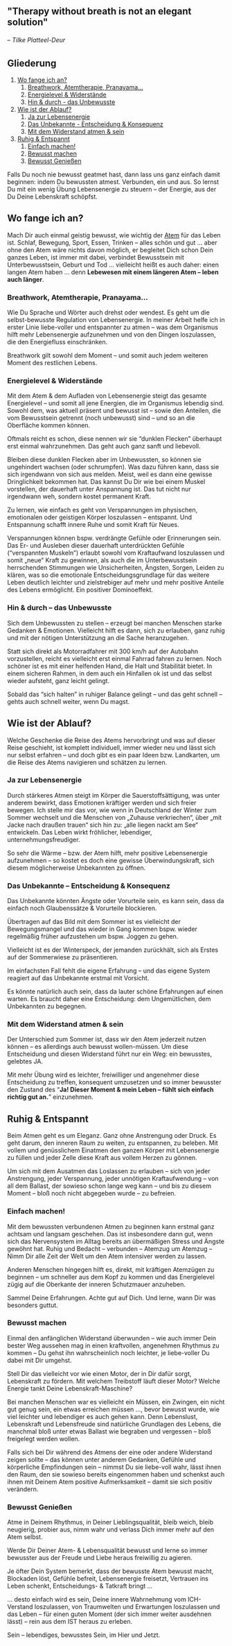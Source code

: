 ## "Therapy without breath is not an elegant solution"
###### – Tilke Platteel-Deur

## Gliederung

1. [Wo fange ich an?](https://koehler-philipp.de/breathwork-lebensenergie/#wo-fange-ich-an)
    1. [Breathwork, Atemtherapie, Pranayama...](https://koehler-philipp.de/breathwork-lebensenergie/#breathwork-atemtherapie-pranayama)
    2. [Energielevel & Widerstände](https://koehler-philipp.de/breathwork-lebensenergie/#energielevel-amp-widerstande)
    3. [Hin & durch - das Unbewusste](https://koehler-philipp.de/breathwork-lebensenergie/#hin-amp-durch-das-unbewusste)
2. [Wie ist der Ablauf?](https://koehler-philipp.de/breathwork-lebensenergie/#wie-ist-der-ablauf)
    1. [Ja zur Lebensenergie](https://koehler-philipp.de/breathwork-lebensenergie/#ja-zur-lebensenergie)
    2. [Das Unbekannte - Entscheidung & Konsequenz](https://koehler-philipp.de/breathwork-lebensenergie/#das-unbekannte-entscheidung-amp-konsequenz)
    3. [Mit dem Widerstand atmen & sein](https://koehler-philipp.de/breathwork-lebensenergie/#mit-dem-widerstand-atmen-amp-sein)
3. [Ruhig & Entspannt](https://koehler-philipp.de/breathwork-lebensenergie/#ruhig-amp-entspannt)
    1. [Einfach machen!](https://koehler-philipp.de/breathwork-lebensenergie/#einfach-machen)
    2. [Bewusst machen](https://koehler-philipp.de/breathwork-lebensenergie/#bewusst-machen)
    3. [Bewusst Genießen](https://koehler-philipp.de/breathwork-lebensenergie/#bewusst-geniesen)

Falls Du noch nie bewusst geatmet hast, dann lass uns ganz einfach damit beginnen: indem Du bewussten atmest. Verbunden, ein und aus. So lernst Du mit ein wenig Übung Lebensenergie zu steuern – der Energie, aus der Du Deine Lebenskraft schöpfst.

## Wo fange ich an?

Mach Dir auch einmal geistig bewusst, wie wichtig der [Atem](https://koehler-philipp.de/der-atem-eine-frage-der-eleganz/) für das Leben ist. Schlaf, Bewegung, Sport, Essen, Trinken – alles schön und gut … aber ohne den Atem wäre nichts davon möglich, er begleitet Dich schon Dein ganzes Leben, ist immer mit dabei, verbindet Bewusstsein mit Unterbewusstsein, Geburt und Tod … vielleicht heißt es auch daher: einen langen Atem haben … denn **Lebewesen mit einem längeren Atem – leben auch länger**.

### Breathwork, Atemtherapie, Pranayama…

Wie Du Sprache und Wörter auch drehst oder wendest. Es geht um die selbst-bewusste Regulation von Lebensenergie. In meiner Arbeit helfe ich in erster Linie liebe-voller und entspannter zu atmen – was dem Organismus hilft mehr Lebensenergie aufzunehmen und von den Dingen loszulassen, die den Energiefluss einschränken.

Breathwork gilt sowohl dem Moment – und somit auch jedem weiteren Moment des restlichen Lebens.

### Energielevel & Widerstände

Mit dem Atem & dem Aufladen von Lebensenergie steigt das gesamte Energielevel – und somit all jene Energien, die im Organismus lebendig sind. Sowohl dem, was aktuell präsent und bewusst ist – sowie den Anteilen, die vom Bewusstsein getrennt (noch unbewusst) sind – und so an die Oberfläche kommen können.

Oftmals reicht es schon, diese nennen wir sie “dunklen Flecken” überhaupt erst einmal wahrzunehmen. Das geht auch ganz sanft und liebevoll.

Bleiben diese dunklen Flecken aber im Unbewussten, so können sie ungehindert wachsen (oder schrumpfen). Was dazu führen kann, dass sie sich irgendwann von sich aus melden. Meist, weil es dann eine gewisse Dringlichkeit bekommen hat. Das kannst Du Dir wie bei einem Muskel vorstellen, der dauerhaft unter Anspannung ist. Das tut nicht nur irgendwann weh, sondern kostet permanent Kraft.

Zu lernen, wie einfach es geht von Verspannungen im physischen, emotionalen oder geistigen Körper loszulassen – entspannt. Und Entspannung schafft innere Ruhe und somit Kraft für Neues.

Verspannungen können bspw. verdrängte Gefühle oder Erinnerungen sein. Das Er- und Ausleben dieser dauerhaft unterdrückten Gefühle (“verspannten Muskeln”) erlaubt sowohl vom Kraftaufwand loszulassen und somit „neue“ Kraft zu gewinnen, als auch die im Unterbewusstsein herrschenden Stimmungen wie Unsicherheiten, Ängsten, Sorgen, Leiden zu klären, was so die emotionale Entscheidungsgrundlage für das weitere Leben deutlich leichter und zielstrebiger auf mehr und mehr positive Anteile des Lebens ermöglicht. Ein positiver Dominoeffekt.

### Hin & durch – das Unbewusste

Sich dem Unbewussten zu stellen – erzeugt bei manchen Menschen starke Gedanken & Emotionen. Vielleicht hilft es dann, sich zu erlauben, ganz ruhig und mit der nötigen Unterstützung an die Sache heranzugehen.

Statt sich direkt als Motorradfahrer mit 300 km/h auf der Autobahn vorzustellen, reicht es vielleicht erst einmal Fahrrad fahren zu lernen. Noch schöner ist es mit einer helfenden Hand, die Halt und Stabilität bietet. In einem sicheren Rahmen, in dem auch ein Hinfallen ok ist und das selbst wieder aufsteht, ganz leicht gelingt.

Sobald das “sich halten” in ruhiger Balance gelingt – und das geht schnell – gehts auch schnell weiter, wenn Du magst.

## Wie ist der Ablauf?

Welche Geschenke die Reise des Atems hervorbringt und was auf dieser Reise geschieht, ist komplett individuell, immer wieder neu und lässt sich nur selbst erfahren – und doch gibt es ein paar Ideen bzw. Landkarten, um die Reise des Atems navigieren und schätzen zu lernen.

### Ja zur Lebensenergie

Durch stärkeres Atmen steigt im Körper die Sauerstoffsättigung, was unter anderem bewirkt, dass Emotionen kräftiger werden und sich freier bewegen. Ich stelle mir das vor, wie wenn in Deutschland der Winter zum Sommer wechselt und die Menschen von „Zuhause verkriechen“, über „mit Jacke nach draußen trauen“ sich hin zu: „alle liegen nackt am See“ entwickeln. Das Leben wirkt fröhlicher, lebendiger, unternehmungsfreudiger.

So sehr die Wärme – bzw. der Atem hilft, mehr positive Lebensenergie aufzunehmen – so kostet es doch eine gewisse Überwindungskraft, sich diesem möglicherweise Unbekannten zu öffnen.

### Das Unbekannte – Entscheidung & Konsequenz

Das Unbekannte könnten Ängste oder Vorurteile sein, es kann sein, dass da einfach noch Glaubenssätze & Vorurteile blockieren.

Übertragen auf das Bild mit dem Sommer ist es vielleicht der Bewegungsmangel und das wieder in Gang kommen bspw. wieder regelmäßig früher aufzustehen um bspw. Joggen zu gehen.

Vielleicht ist es der Winterspeck, der jemanden zurückhält, sich als Erstes auf der Sommerwiese zu präsentieren.

Im einfachsten Fall fehlt die eigene Erfahrung – und das eigene System reagiert auf das Unbekannte erstmal mit Vorsicht.

Es könnte natürlich auch sein, dass da lauter schöne Erfahrungen auf einen warten. Es braucht daher eine Entscheidung: dem Ungemütlichen, dem Unbekannten zu begegnen.

### Mit dem Widerstand atmen & sein

Der Unterschied zum Sommer ist, dass wir den Atem jederzeit nutzen können – es allerdings auch bewusst wollen-müssen. Um diese Entscheidung und diesen Widerstand führt nur ein Weg: ein bewusstes, gelebtes JA.

Mit mehr Übung wird es leichter, freiwilliger und angenehmer diese Entscheidung zu treffen, konsequent umzusetzen und so immer bewusster den Zustand des “**Ja! Dieser Moment & mein Leben – fühlt sich einfach richtig gut an.**” einzunehmen.

## Ruhig & Entspannt

Beim Atmen geht es um Eleganz. Ganz ohne Anstrengung oder Druck. Es geht darum, den inneren Raum zu weiten, zu entspannen, zu beleben. Mit vollem und genüsslichem Einatmen den ganzen Körper mit Lebensenergie zu füllen und jeder Zelle diese Kraft aus vollem Herzen zu gönnen.

Um sich mit dem Ausatmen das Loslassen zu erlauben – sich von jeder Anstrengung, jeder Verspannung, jeder unnötigen Kraftaufwendung – von all dem Ballast, der sowieso schon lange weg kann – und bis zu diesem Moment – bloß noch nicht abgegeben wurde – zu befreien.

### Einfach machen!

Mit dem bewussten verbundenen Atmen zu beginnen kann erstmal ganz achtsam und langsam geschehen. Das ist insbesondere dann gut, wenn sich das Nervensystem im Alltag bereits an übermäßigen Stress und Ängste gewöhnt hat. Ruhig und Bedacht – verbunden – Atemzug um Atemzug – Nimm Dir alle Zeit der Welt um den Atem intensiver werden zu lassen.

Anderen Menschen hingegen hilft es, direkt, mit kräftigen Atemzügen zu beginnen – um schneller aus dem Kopf zu kommen und das Energielevel zügig auf die Oberkante der inneren Schutzmauer anzuheben.

Sammel Deine Erfahrungen. Achte gut auf Dich. Und lerne, wann Dir was besonders guttut.

### Bewusst machen

Einmal den anfänglichen Widerstand überwunden – wie auch immer Dein bester Weg aussehen mag in einen kraftvollen, angenehmen Rhythmus zu kommen – Du gehst ihn wahrscheinlich noch leichter, je liebe-voller Du dabei mit Dir umgehst.

Stell Dir das vielleicht vor wie einen Motor, der in Dir dafür sorgt, Lebenskraft zu fördern. Mit welchem Treibstoff läuft dieser Motor? Welche Energie tankt Deine Lebenskraft-Maschine?

Bei manchen Menschen war es vielleicht ein Müssen, ein Zwingen, ein nicht gut genug sein, ein etwas erreichen müssen …, bevor bewusst wurde, wie viel leichter und lebendiger es auch gehen kann. Denn Lebenslust, Lebenskraft und Lebensfreude sind natürliche Grundlagen des Lebens, die manchmal bloß unter etwas Ballast wie begraben und vergessen – bloß freigelegt werden wollen.

Falls sich bei Dir während des Atmens der eine oder andere Widerstand zeigen sollte – das können unter anderem Gedanken, Gefühle und körperliche Empfindungen sein – nimmst Du sie liebe-voll wahr, lässt ihnen den Raum, den sie sowieso bereits eingenommen haben und schenkst auch ihnen mit Deinem Atem positive Aufmerksamkeit – damit sie sich positiv verändern.

### Bewusst Genießen

Atme in Deinem Rhythmus, in Deiner Lieblingsqualität, bleib weich, bleib neugierig, probier aus, nimm wahr und verlass Dich immer mehr auf den Atem selbst.

Werde Dir Deiner Atem- & Lebensqualität bewusst und lerne so immer bewusster aus der Freude und Liebe heraus freiwillig zu agieren.

Je öfter Dein System bemerkt, dass der bewusste Atem bewusst macht, Blockaden löst, Gefühle befreit, Lebensenergie freisetzt, Vertrauen ins Leben schenkt, Entscheidungs- & Tatkraft bringt …

… desto einfach wird es sein, Deine innere Wahrnehmung vom ICH-Verstand loszulassen, von Traumwelten und Erwartungen loszulassen und das Leben – für einen guten Moment (der sich immer weiter ausdehnen lässt) – rein aus dem IST heraus zu erleben.

Sein – lebendiges, bewusstes Sein, im Hier und Jetzt.